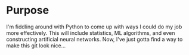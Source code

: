 # Purpose
I'm fiddling around with Python to come up with ways I could do my job more effectively.
This will include statistics, ML algorithms, and even constructing artificial neural networks.
Now, I've just gotta find a way to make this git look nice...
